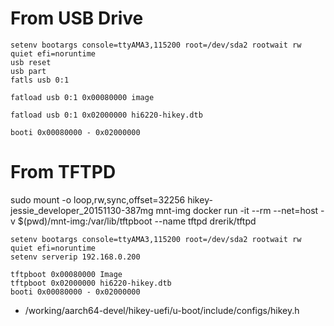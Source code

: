 # From USB Drive

```
setenv bootargs console=ttyAMA3,115200 root=/dev/sda2 rootwait rw quiet efi=noruntime
usb reset
usb part
fatls usb 0:1

fatload usb 0:1 0x00080000 image

fatload usb 0:1 0x02000000 hi6220-hikey.dtb

booti 0x00080000 - 0x02000000
```
# From TFTPD

sudo mount -o loop,rw,sync,offset=32256 hikey-jessie_developer_20151130-387mg mnt-img
docker run -it --rm --net=host -v $(pwd)/mnt-img:/var/lib/tftpboot --name tftpd drerik/tftpd
```
setenv bootargs console=ttyAMA3,115200 root=/dev/sda2 rootwait rw quiet efi=noruntime
setenv serverip 192.168.0.200

tftpboot 0x00080000 Image
tftpboot 0x02000000 hi6220-hikey.dtb
booti 0x00080000 - 0x02000000
```
- /working/aarch64-devel/hikey-uefi/u-boot/include/configs/hikey.h
